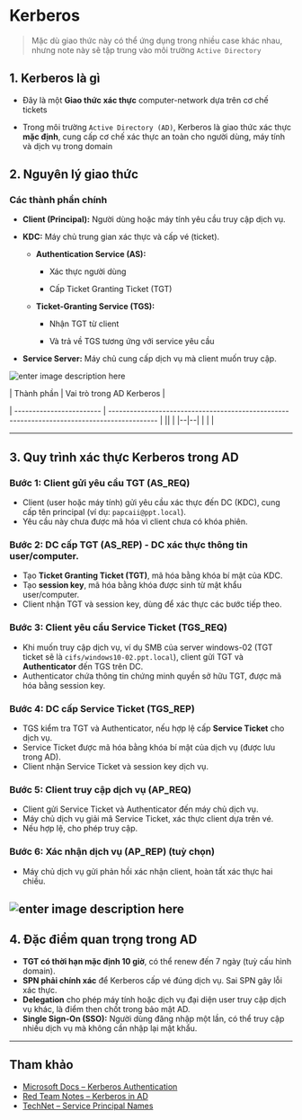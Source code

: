 
# Kerberos

> Mặc dù giao thức này có thể ứng dụng trong nhiều case khác nhau, nhưng note này sẽ tập trung vào môi trường `Active Directory`

## 1. Kerberos là gì

- Đây là một **Giao thức xác thực** computer-network dựa trên cơ chế tickets

- Trong môi trường `Active Directory (AD)`, Kerberos là giao thức xác thực **mặc định**, cung cấp cơ chế xác thực an toàn cho người dùng, máy tính và dịch vụ trong domain

## 2. Nguyên lý giao thức

### Các thành phần chính

- **Client (Principal):** Người dùng hoặc máy tính yêu cầu truy cập dịch vụ.

- **KDC:** Máy chủ trung gian xác thực và cấp vé (ticket).

	- **Authentication Service (AS):**

		- Xác thực người dùng

		- Cấp Ticket Granting Ticket (TGT)

	- **Ticket-Granting Service (TGS):**

		- Nhận TGT từ client

		- Và trả về TGS tương ứng với service yêu cầu

- **Service Server:** Máy chủ cung cấp dịch vụ mà client muốn truy cập.

![enter image description here](https://miro.medium.com/v2/resize:fit:1400/1*t5vk4uW18Rs0CB_lJJvBvw.png)

| Thành phần | Vai trò trong AD Kerberos |

| ------------------------ | ------------------------------------------------------------------------------------------- |
||  |
|--|--|
|  |  |

---

## 3. Quy trình xác thực Kerberos trong AD 
### Bước 1: Client gửi yêu cầu TGT (AS_REQ) 
- Client (user hoặc máy tính) gửi yêu cầu xác thực đến DC (KDC), cung cấp tên principal (ví dụ: `papcaii@ppt.local`). 
- Yêu cầu này chưa được mã hóa vì client chưa có khóa phiên. 
### Bước 2: DC cấp TGT (AS_REP) - DC xác thực thông tin user/computer. 
- Tạo **Ticket Granting Ticket (TGT)**, mã hóa bằng khóa bí mật của KDC. 
- Tạo **session key**, mã hóa bằng khóa được sinh từ mật khẩu user/computer. 
- Client nhận TGT và session key, dùng để xác thực các bước tiếp theo. 
### Bước 3: Client yêu cầu Service Ticket (TGS_REQ) 
- Khi muốn truy cập dịch vụ, ví dụ SMB của server windows-02 (TGT ticket sẽ là `cifs/windows10-02.ppt.local`), client gửi TGT và **Authenticator** đến TGS trên DC. 
- Authenticator chứa thông tin chứng minh quyền sở hữu TGT, được mã hóa bằng session key. 
### Bước 4: DC cấp Service Ticket (TGS_REP) 
- TGS kiểm tra TGT và Authenticator, nếu hợp lệ cấp **Service Ticket** cho dịch vụ. 
- Service Ticket được mã hóa bằng khóa bí mật của dịch vụ (được lưu trong AD). 
- Client nhận Service Ticket và session key dịch vụ. 
### Bước 5: Client truy cập dịch vụ (AP_REQ) 
- Client gửi Service Ticket và Authenticator đến máy chủ dịch vụ. 
- Máy chủ dịch vụ giải mã Service Ticket, xác thực client dựa trên vé. 
- Nếu hợp lệ, cho phép truy cập. 
### Bước 6: Xác nhận dịch vụ (AP_REP) (tuỳ chọn) 
- Máy chủ dịch vụ gửi phản hồi xác nhận client, hoàn tất xác thực hai chiều. 

![enter image description here](https://www.kerberos.org/images/krbmsg.gif)
---

## 4. Đặc điểm quan trọng trong AD 
- **TGT có thời hạn mặc định 10 giờ**, có thể renew đến 7 ngày (tuỳ cấu hình domain). 
- **SPN phải chính xác** để Kerberos cấp vé đúng dịch vụ. Sai SPN gây lỗi xác thực. 
- **Delegation** cho phép máy tính hoặc dịch vụ đại diện user truy cập dịch vụ khác, là điểm then chốt trong bảo mật AD. 
- **Single Sign-On (SSO):** Người dùng đăng nhập một lần, có thể truy cập nhiều dịch vụ mà không cần nhập lại mật khẩu. 
---

## Tham khảo 
- [Microsoft Docs – Kerberos Authentication](https://docs.microsoft.com/en-us/windows-server/security/kerberos/kerberos-authentication-overview) 
- [Red Team Notes – Kerberos in AD](https://dmcxblue.gitbook.io/red-team-notes/active-directory/introduction/kerberos) 
- [TechNet – Service Principal Names](https://docs.microsoft.com/en-us/windows/win32/ad/service-principal-names)